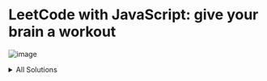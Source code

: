 # LeetCode with JavaScript: give your brain a workout
![image](https://user-images.githubusercontent.com/4119411/219785121-7a80a215-fb7d-46cb-bc66-1d9fd34302c5.png)

<details>
  <summary>All Solutions</summary>

1. № [1. Two Sum](solutions/1.%20Two%20Sum/script.ts)
1. № [2. Add Two Numbers](solutions/2.%20Add%20Two%20Numbers/script.ts)
1. № [3. Longest Substring Without Repeating Characters](solutions/3.%20Longest%20Substring%20Without%20Repeating%20Characters/script.ts)
1. № [4. Median of Two Sorted Arrays](solutions/4.%20Median%20of%20Two%20Sorted%20Arrays/script.ts)
1. № [5. Longest Palindromic Substring](solutions/5.%20Longest%20Palindromic%20Substring/script.ts)
1. № [6. Zigzag Conversion](solutions/6.%20Zigzag%20Conversion/script.ts)
1. № [7. Reverse Integer](solutions/7.%20Reverse%20Integer/script.ts)
1. № [8. String to Integer (atoi)](solutions/8.%20String%20to%20Integer%20(atoi)/script.ts)
1. № [9. Palindrome Number](solutions/9.%20Palindrome%20Number/script.ts)
1. № [11. Container With Most Water](solutions/11.%20Container%20With%20Most%20Water/script.ts)
1. № [12. Integer to Roman](solutions/12.%20Integer%20to%20Roman/script.ts)
1. № [13. Roman to Integer](solutions/13.%20Roman%20to%20Integer/script.ts)
1. № [14. Longest Common Prefix](solutions/14.%20Longest%20Common%20Prefix/script.ts)
1. № [15. 3Sum](solutions/15.%203Sum/script.ts)
1. № [16. 3Sum Closest](solutions/16.%203Sum%20Closest/script.ts)
1. № [17. Letter Combinations of a Phone Number](solutions/17.%20Letter%20Combinations%20of%20a%20Phone%20Number/script.ts)
1. № [19. Remove Nth Node From End of List](solutions/19.%20Remove%20Nth%20Node%20From%20End%20of%20List/script.ts)
1. № [20. Valid Parentheses](solutions/20.%20Valid%20Parentheses/script.ts)
1. № [21. Merge Two Sorted Lists](solutions/21.%20Merge%20Two%20Sorted%20Lists/script.ts)
1. № [22. Generate Parentheses](solutions/22.%20Generate%20Parentheses/script.ts)
1. № [23. Merge k Sorted Lists](solutions/23.%20Merge%20k%20Sorted%20Lists/script.ts)
1. № [24. Swap Nodes in Pairs](solutions/24.%20Swap%20Nodes%20in%20Pairs/script.ts)
1. № [26. Remove Duplicates from Sorted Array](solutions/26.%20Remove%20Duplicates%20from%20Sorted%20Array/script.ts)
1. № [27. Remove Element](solutions/27.%20Remove%20Element/script.ts)
1. № [28. Find the Index of the First Occurrence in a String](solutions/28.%20Find%20the%20Index%20of%20the%20First%20Occurrence%20in%20a%20String/script.ts)
1. № [33. Search in Rotated Sorted Array](solutions/33.%20Search%20in%20Rotated%20Sorted%20Array/script.ts)
1. № [34. Find First and Last Position of Element in Sorted Array](solutions/34.%20Find%20First%20and%20Last%20Position%20of%20Element%20in%20Sorted%20Array/script.ts)
1. № [35. Search Insert Position](solutions/35.%20Search%20Insert%20Position/script.ts)
1. № [36. Valid Sudoku](solutions/36.%20Valid%20Sudoku/script.ts)
1. № [40. Combination Sum II](solutions/40.%20Combination%20Sum%20II/script.ts)
1. № [41. First Missing Positive](solutions/41.%20First%20Missing%20Positive/script.ts)
1. № [42. Trapping Rain Water](solutions/42.%20Trapping%20Rain%20Water/script.ts)
1. № [49. Group Anagrams](solutions/49.%20Group%20Anagrams/script.ts)
1. № [50. Pow](solutions/50.%20Pow/script.ts)
1. № [54. Spiral Matrix](solutions/54.%20Spiral%20Matrix/script.ts)
1. № [57. Insert Interval](solutions/57.%20Insert%20Interval/script.ts)
1. № [58. Length of Last Word](solutions/58.%20Length%20of%20Last%20Word/script.ts)
1. № [59. Spiral Matrix II](solutions/59.%20Spiral%20Matrix%20II/script.ts)
1. № [62. Unique Paths](solutions/62.%20Unique%20Paths/script.ts)
1. № [67. Add Binary](solutions/67.%20Add%20Binary/script.ts)
1. № [70. Climbing Stairs](solutions/70.%20Climbing%20Stairs/script.ts)
1. № [71. Simplify Path](solutions/71.%20Simplify%20Path/script.ts)
1. № [74. Search a 2D Matrix](solutions/74.%20Search%20a%202D%20Matrix/script.ts)
1. № [75. Sort Colors](solutions/75.%20Sort%20Colors/script.ts)
1. № [76. Minimum Window Substring](solutions/76.%20Minimum%20Window%20Substring/script.ts)
1. № [77. Combinations](solutions/77.%20Combinations/script.ts)
1. № [78. Subsets](solutions/78.%20Subsets/script.ts)
1. № [79. Word Search](solutions/79.%20Word%20Search/script.ts)
1. № [85. Maximal Rectangle](solutions/85.%20Maximal%20Rectangle/script.ts)
1. № [86. Partition List](solutions/86.%20Partition%20List/script.ts)
1. № [91. Decode Ways](solutions/91.%20Decode%20Ways/script.ts)
1. № [94. Binary Tree Inorder Traversal](solutions/94.%20Binary%20Tree%20Inorder%20Traversal/script.ts)
1. № [98. Validate Binary Search Tree](solutions/98.%20Validate%20Binary%20Search%20Tree/script.ts)
1. № [100. Same Tree](solutions/100.%20Same%20Tree/script.ts)
1. № [101. Symmetric Tree](solutions/101.%20Symmetric%20Tree/script.ts)
1. № [102. Binary Tree Level Order Traversal](solutions/102.%20Binary%20Tree%20Level%20Order%20Traversal/script.ts)
1. № [103. Binary Tree Zigzag Level Order Traversal](solutions/103.%20Binary%20Tree%20Zigzag%20Level%20Order%20Traversal/script.ts)
1. № [104. Maximum Depth of Binary Tree](solutions/104.%20Maximum%20Depth%20of%20Binary%20Tree/script.ts)
1. № [109. Convert Sorted List to Binary Search Tree](solutions/109.%20Convert%20Sorted%20List%20to%20Binary%20Search%20Tree/script.ts)
1. № [110. Balanced Binary Tree](solutions/110.%20Balanced%20Binary%20Tree/script.ts)
1. № [111. Minimum Depth of Binary Tree](solutions/111.%20Minimum%20Depth%20of%20Binary%20Tree/script.ts)
1. № [119. Pascal's Triangle II](solutions/119.%20Pascal%27s%20Triangle%20II/script.ts)
1. № [121. Best Time to Buy and Sell Stock](solutions/121.%20Best%20Time%20to%20Buy%20and%20Sell%20Stock/script.ts)
1. № [125. Valid Palindrome](solutions/125.%20Valid%20Palindrome/script.ts)
1. № [128. Longest Consecutive Sequence](solutions/128.%20Longest%20Consecutive%20Sequence/script.ts)
1. № [129. Sum Root to Leaf Numbers](solutions/129.%20Sum%20Root%20to%20Leaf%20Numbers/script.ts)
1. № [131. Palindrome Partitioning](solutions/131.%20Palindrome%20Partitioning/script.ts)
1. № [137. Single Number II](solutions/137.%20Single%20Number%20II/script.ts)
1. № [139. Word Break](solutions/139.%20Word%20Break/script.ts)
1. № [140. Word Break II](solutions/140.%20Word%20Break%20II/script.ts)
1. № [141. Linked List Cycle](solutions/141.%20Linked%20List%20Cycle/script.ts)
1. № [142. Linked List Cycle II](solutions/142.%20Linked%20List%20Cycle%20II/script.ts)
1. № [143. Reorder List](solutions/143.%20Reorder%20List/script.ts)
1. № [145. Binary Tree Postorder Traversal](solutions/145.%20Binary%20Tree%20Postorder%20Traversal/script.ts)
1. № [146. LRU Cache](solutions/146.%20LRU%20Cache/script.ts)
1. № [150. Evaluate Reverse Polish Notation](solutions/150.%20Evaluate%20Reverse%20Polish%20Notation/script.ts)
1. № [153. Find Minimum in Rotated Sorted Array](solutions/153.%20Find%20Minimum%20in%20Rotated%20Sorted%20Array/script.ts)
1. № [155. Min Stack](solutions/155.%20Min%20Stack/script.ts)
1. № [165. Compare Version Numbers](solutions/165.%20Compare%20Version%20Numbers/script.ts)
1. № [167. Two Sum II - Input Array Is Sorted](solutions/167.%20Two%20Sum%20II%20-%20Input%20Array%20Is%20Sorted/script.ts)
1. № [168. Excel Sheet Column Title](solutions/168.%20Excel%20Sheet%20Column%20Title/script.ts)
1. № [169. Majority Element](solutions/169.%20Majority%20Element/script.ts)
1. № [179. Largest Number](solutions/179.%20Largest%20Number/script.ts)
1. № [190. Reverse Bits](solutions/190.%20Reverse%20Bits/script.ts)
1. № [191. Number of 1 Bits](solutions/191.%20Number%20of%201%20Bits/script.ts)
1. № [198. House Robber](solutions/198.%20House%20Robber/script.ts)
1. № [199. Binary Tree Right Side View](solutions/199.%20Binary%20Tree%20Right%20Side%20View/script.ts)
1. № [200. Number of Islands](solutions/200.%20Number%20of%20Islands/script.ts)
1. № [201. Bitwise AND of Numbers Range](solutions/201.%20Bitwise%20AND%20of%20Numbers%20Range/script.ts)
1. № [205. Isomorphic Strings](solutions/205.%20Isomorphic%20Strings/script.ts)
1. № [206. Reverse Linked List](solutions/206.%20Reverse%20Linked%20List/script.ts)
1. № [208. Implement Trie (Prefix Tree)](solutions/208.%20Implement%20Trie%20(Prefix%20Tree)/script.ts)
1. № [211. Design Add and Search Words Data Structure](solutions/211.%20Design%20Add%20and%20Search%20Words%20Data%20Structure/script.ts)
1. № [214. Shortest Palindrome](solutions/214.%20Shortest%20Palindrome/script.ts)
1. № [215. Kth Largest Element in an Array](solutions/215.%20Kth%20Largest%20Element%20in%20an%20Array/script.ts)
1. № [217. Contains Duplicate](solutions/217.%20Contains%20Duplicate/script.ts)
1. № [225. Implement Stack using Queues](solutions/225.%20Implement%20Stack%20using%20Queues/script.ts)
1. № [226. Invert Binary Tree](solutions/226.%20Invert%20Binary%20Tree/script.ts)
1. № [228. Summary Ranges](solutions/228.%20Summary%20Ranges/script.ts)
1. № [229. Majority Element II](solutions/229.%20Majority%20Element%20II/script.ts)
1. № [231. Power of Two](solutions/231.%20Power%20of%20Two/script.ts)
1. № [232. Implement Queue using Stacks](solutions/232.%20Implement%20Queue%20using%20Stacks/script.ts)
1. № [234. Palindrome Linked List](solutions/234.%20Palindrome%20Linked%20List/script.ts)
1. № [235. Lowest Common Ancestor of a Binary Search Tree](solutions/235.%20Lowest%20Common%20Ancestor%20of%20a%20Binary%20Search%20Tree/script.ts)
1. № [237. Delete Node in a Linked List](solutions/237.%20Delete%20Node%20in%20a%20Linked%20List/script.ts)
1. № [238. Product of Array Except Self](solutions/238.%20Product%20of%20Array%20Except%20Self/script.ts)
1. № [239. Sliding Window Maximum](solutions/239.%20Sliding%20Window%20Maximum/script.ts)
1. № [241. Different Ways to Add Parentheses](solutions/241.%20Different%20Ways%20to%20Add%20Parentheses/script.ts)
1. № [242. Valid Anagram](solutions/242.%20Valid%20Anagram/script.ts)
1. № [258. Add Digits](solutions/258.%20Add%20Digits/script.ts)
1. № [260. Single Number III](solutions/260.%20Single%20Number%20III/script.ts)
1. № [264. Ugly Number II](solutions/264.%20Ugly%20Number%20II/script.ts)
1. № [268. Missing Number](solutions/268.%20Missing%20Number/script.ts)
1. № [273. Integer to English Words](solutions/273.%20Integer%20to%20English%20Words/script.ts)
1. № [278. First Bad Version](solutions/278.%20First%20Bad%20Version/script.ts)
1. № [279. Perfect Squares](solutions/279.%20Perfect%20Squares/script.ts)
1. № [287. Find the Duplicate Number](solutions/287.%20Find%20the%20Duplicate%20Number/script.ts)
1. № [299. Bulls and Cows](solutions/299.%20Bulls%20and%20Cows/script.ts)
1. № [300. Longest Increasing Subsequence](solutions/300.%20Longest%20Increasing%20Subsequence/script.ts)
1. № [310. Minimum Height Trees](solutions/310.%20Minimum%20Height%20Trees/script.ts)
1. № [316. Remove Duplicate Letters](solutions/316.%20Remove%20Duplicate%20Letters/script.ts)
1. № [319. Bulb Switcher](solutions/319.%20Bulb%20Switcher/script.ts)
1. № [330. Patching Array](solutions/330.%20Patching%20Array/script.ts)
1. № [341. Flatten Nested List Iterator](solutions/341.%20Flatten%20Nested%20List%20Iterator/script.ts)
1. № [342. Power of Four](solutions/342.%20Power%20of%20Four/script.ts)
1. № [343. Integer Break](solutions/343.%20Integer%20Break/script.ts)
1. № [344. Reverse String](solutions/344.%20Reverse%20String/script.ts)
1. № [347. Top K Frequent Elements](solutions/347.%20Top%20K%20Frequent%20Elements/script.ts)
1. № [349. Intersection of Two Arrays](solutions/349.%20Intersection%20of%20Two%20Arrays/script.ts)
1. № [350. Intersection of Two Arrays II](solutions/350.%20Intersection%20of%20Two%20Arrays%20II/script.ts)
1. № [368. Largest Divisible Subset](solutions/368.%20Largest%20Divisible%20Subset/script.ts)
1. № [373. Find K Pairs with Smallest Sums](solutions/373.%20Find%20K%20Pairs%20with%20Smallest%20Sums/script.ts)
1. № [380. Insert Delete GetRandom O(1)](solutions/380.%20Insert%20Delete%20GetRandom%20O%281%29/script.ts)
1. № [382. Linked List Random Node](solutions/382.%20Linked%20List%20Random%20Node/script.ts)
1. № [383. Ransom Note](solutions/383.%20Ransom%20Note/script.ts)
1. № [386. Lexicographical Numbers](solutions/386.%20Lexicographical%20Numbers/script.ts)
1. № [387. First Unique Character in a String](solutions/387.%20First%20Unique%20Character%20in%20a%20String/script.ts)
1. № [392. Is Subsequence](solutions/392.%20Is%20Subsequence/script.ts)
1. № [394. Decode String](solutions/394.%20Decode%20String/script.ts)
1. № [399. Evaluate Division](solutions/399.%20Evaluate%20Division/script.ts)
1. № [402. Remove K Digits](solutions/402.%20Remove%20K%20Digits/script.ts)
1. № [403. Frog Jump](solutions/403.%20Frog%20Jump/script.ts)
1. № [404. Sum of Left Leaves](solutions/404.%20Sum%20of%20Left%20Leaves/script.ts)
1. № [409. Longest Palindrome](solutions/409.%20Longest%20Palindrome/script.ts)
1. № [424. Longest Repeating Character Replacement](solutions/424.%20Longest%20Repeating%20Character%20Replacement/script.ts)
1. № [432. All O`one Data Structure](solutions/432.%20All%20O%60one%20Data%20Structure/script.ts)
1. № [435. Non-overlapping Intervals](solutions/435.%20Non-overlapping%20Intervals/script.ts)
1. № [438. Find All Anagrams in a String](solutions/438.%20Find%20All%20Anagrams%20in%20a%20String/script.ts)
1. № [440. K-th Smallest in Lexicographical Order](solutions/440.%20K-th%20Smallest%20in%20Lexicographical%20Order/script.ts)
1. № [442. Find All Duplicates in an Array](solutions/442.%20Find%20All%20Duplicates%20in%20an%20Array/script.ts)
1. № [443. String Compression](solutions/443.%20String%20Compression/script.ts)
1. № [445. Add Two Numbers II](solutions/445.%20Add%20Two%20Numbers%20II/script.ts)
1. № [446. Arithmetic Slices II - Subsequence](solutions/446.%20Arithmetic%20Slices%20II%20-%20Subsequence/script.ts)
1. № [451. Sort Characters By Frequency](solutions/451.%20Sort%20Characters%20By%20Frequency/script.ts)
1. № [452. Minimum Number of Arrows to Burst Balloons](solutions/452.%20Minimum%20Number%20of%20Arrows%20to%20Burst%20Balloons/script.ts)
1. № [455. Assign Cookies](solutions/455.%20Assign%20Cookies/script.ts)
1. № [458. Poor Pigs](solutions/458.%20Poor%20Pigs/script.ts)
1. № [459. Repeated Substring Pattern](solutions/459.%20Repeated%20Substring%20Pattern/script.ts)
1. № [463. Island Perimeter](solutions/463.%20Island%20Perimeter/script.ts)
1. № [476. Number Complement](solutions/476.%20Number%20Complement/script.ts)
1. № [486. Predict the Winner](solutions/486.%20Predict%20the%20Winner/script.ts)
1. № [501. Find Mode in Binary Search Tree](solutions/501.%20Find%20Mode%20in%20Binary%20Search%20Tree/script.ts)
1. № [502. IPO](solutions/502.%20IPO/script.ts)
1. № [506. Relative Ranks](solutions/506.%20Relative%20Ranks/script.ts)
1. № [509. Fibonacci Number](solutions/509.%20Fibonacci%20Number/script.ts)
1. № [513. Find Bottom Left Tree Value](solutions/513.%20Find%20Bottom%20Left%20Tree%20Value/script.ts)
1. № [514. Freedom Trail](solutions/514.%20Freedom%20Trail/script.ts)
1. № [515. Find Largest Value in Each Tree Row](solutions/515.%20Find%20Largest%20Value%20in%20Each%20Tree%20Row/script.ts)
1. № [516. Longest Palindromic Subsequence](solutions/516.%20Longest%20Palindromic%20Subsequence/script.ts)
1. № [518. Coin Change II](solutions/518.%20Coin%20Change%20II/script.ts)
1. № [521. Longest Uncommon Subsequence I](solutions/521.%20Longest%20Uncommon%20Subsequence%20I/script.ts)
1. № [523. Continuous Subarray Sum](solutions/523.%20Continuous%20Subarray%20Sum/script.ts)
1. № [525. Contiguous Array](solutions/525.%20Contiguous%20Array/script.ts)
1. № [530. Minimum Absolute Difference in BST](solutions/530.%20Minimum%20Absolute%20Difference%20in%20BST/script.ts)
1. № [538. Convert BST to Greater Tree](solutions/538.%20Convert%20BST%20to%20Greater%20Tree/script.ts)
1. № [539. Minimum Time Difference](solutions/539.%20Minimum%20Time%20Difference/script.ts)
1. № [540. Single Element in a Sorted Array](solutions/540.%20Single%20Element%20in%20a%20Sorted%20Array/script.ts)
1. № [543. Diameter of Binary Tree](solutions/543.%20Diameter%20of%20Binary%20Tree/script.ts)
1. № [547. Number of Provinces](solutions/547.%20Number%20of%20Provinces/script.ts)
1. № [552. Student Attendance Record II](solutions/552.%20Student%20Attendance%20Record%20II/script.ts)
1. № [560. Subarray Sum Equals K](solutions/560.%20Subarray%20Sum%20Equals%20K/script.ts)
1. № [564. Find the Closest Palindrome](solutions/564.%20Find%20the%20Closest%20Palindrome/script.ts)
1. № [567. Permutation in String](solutions/567.%20Permutation%20in%20String/script.ts)
1. № [572. Subtree of Another Tree](solutions/572.%20Subtree%20of%20Another%20Tree/script.ts)
1. № [576. Out of Boundary Paths](solutions/576.%20Out%20of%20Boundary%20Paths/script.ts)
1. № [589. N-ary Tree Preorder Traversal](solutions/589.%20N-ary%20Tree%20Preorder%20Traversal/script.ts)
1. № [590. N-ary Tree Postorder Traversal](solutions/590.%20N-ary%20Tree%20Postorder%20Traversal/script.ts)
1. № [592. Fraction Addition and Subtraction](solutions/592.%20Fraction%20Addition%20and%20Subtraction/script.ts)
1. № [605. Can Place Flowers](solutions/605.%20Can%20Place%20Flowers/script.ts)
1. № [606. Construct String from Binary Tree](solutions/606.%20Construct%20String%20from%20Binary%20Tree/script.ts)
1. № [621. Task Scheduler](solutions/621.%20Task%20Scheduler/script.ts)
1. № [623. Add One Row to Tree](solutions/623.%20Add%20One%20Row%20to%20Tree/script.ts)
1. № [624. Maximum Distance in Arrays](solutions/624.%20Maximum%20Distance%20in%20Arrays/script.ts)
1. № [629. K Inverse Pairs Array](solutions/629.%20K%20Inverse%20Pairs%20Array/script.ts)
1. № [632. Smallest Range Covering Elements from K Lists](solutions/632.%20Smallest%20Range%20Covering%20Elements%20from%20K%20Lists/script.ts)
1. № [633. Sum of Square Numbers](solutions/633.%20Sum%20of%20Square%20Numbers/script.ts)
1. № [641. Design Circular Deque](solutions/641.%20Design%20Circular%20Deque/script.ts)
1. № [645. Set Mismatch](solutions/645.%20Set%20Mismatch/script.ts)
1. № [647. Palindromic Substrings](solutions/647.%20Palindromic%20Substrings/script.ts)
1. № [648. Replace Words](solutions/648.%20Replace%20Words/script.ts)
1. № [649. Dota2 Senate](solutions/649.%20Dota2%20Senate/script.ts)
1. № [650. 2 Keys Keyboard](solutions/650.%202%20Keys%20Keyboard/script.ts)
1. № [661. Image Smoother](solutions/661.%20Image%20Smoother/script.ts)
1. № [664. Strange Printer](solutions/664.%20Strange%20Printer/script.ts)
1. № [670. Maximum Swap](solutions/670.%20Maximum%20Swap/script.ts)
1. № [678. Valid Parenthesis String](solutions/678.%20Valid%20Parenthesis%20String/script.ts)
1. № [688. Knight Probability in Chessboard](solutions/688.%20Knight%20Probability%20in%20Chessboard/script.ts)
1. № [692. Top K Frequent Words](solutions/692.%20Top%20K%20Frequent%20Words/script.ts)
1. № [703. Kth Largest Element in a Stream](solutions/703.%20Kth%20Largest%20Element%20in%20a%20Stream/script.ts)
1. № [704. Binary Search](solutions/704.%20Binary%20Search/script.ts)
1. № [705. Design HashSet](solutions/705.%20Design%20HashSet/script.ts)
1. № [706. Design HashMap](solutions/706.%20Design%20HashMap/script.ts)
1. № [712. Minimum ASCII Delete Sum for Two Strings](solutions/712.%20Minimum%20ASCII%20Delete%20Sum%20for%20Two%20Strings/script.ts)
1. № [713. Subarray Product Less Than K](solutions/713.%20Subarray%20Product%20Less%20Than%20K/script.ts)
1. № [714. Best Time to Buy and Sell Stock with Transaction Fee](solutions/714.%20Best%20Time%20to%20Buy%20and%20Sell%20Stock%20with%20Transaction%20Fee/script.ts)
1. № [719. Find K-th Smallest Pair Distance](solutions/719.%20Find%20K-th%20Smallest%20Pair%20Distance/script.ts)
1. № [724. Find Pivot Index](solutions/724.%20Find%20Pivot%20Index/script.ts)
1. № [725. Split Linked List in Parts](solutions/725.%20Split%20Linked%20List%20in%20Parts/script.ts)
1. № [726. Number of Atoms](solutions/726.%20Number%20of%20Atoms/script.ts)
1. № [729. My Calendar I](solutions/729.%20My%20Calendar%20I/script.ts)
1. № [731. My Calendar II](solutions/731.%20My%20Calendar%20II/script.ts)
1. № [733. Flood Fill](solutions/733.%20Flood%20Fill/script.ts)
1. № [735. Asteroid Collision](solutions/735.%20Asteroid%20Collision/script.ts)
1. № [739. Daily Temperatures](solutions/739.%20Daily%20Temperatures/script.ts)
1. № [744. Find Smallest Letter Greater Than Target](solutions/744.%20Find%20Smallest%20Letter%20Greater%20Than%20Target/script.ts)
1. № [746. Min Cost Climbing Stairs](solutions/746.%20Min%20Cost%20Climbing%20Stairs/script.ts)
1. № [752. Open the Lock](solutions/752.%20Open%20the%20Lock/script.ts)
1. № [767. Reorganize String](solutions/767.%20Reorganize%20String/script.ts)
1. № [769. Max Chunks To Make Sorted](solutions/769.%20Max%20Chunks%20To%20Make%20Sorted/script.ts)
1. № [773. Sliding Puzzle](solutions/773.%20Sliding%20Puzzle/script.ts)
1. № [779. K-th Symbol in Grammar](solutions/779.%20K-th%20Symbol%20in%20Grammar/script.ts)
1. № [783. Minimum Distance Between BST Nodes](solutions/783.%20Minimum%20Distance%20Between%20BST%20Nodes/script.ts)
1. № [786. K-th Smallest Prime Fraction](solutions/786.%20K-th%20Smallest%20Prime%20Fraction/script.ts)
1. № [787. Cheapest Flights Within K Stops](solutions/787.%20Cheapest%20Flights%20Within%20K%20Stops/script.ts)
1. № [791. Custom Sort String](solutions/791.%20Custom%20Sort%20String/script.ts)
1. № [796. Rotate String](solutions/796.%20Rotate%20String/script.ts)
1. № [802. Find Eventual Safe States](solutions/802.%20Find%20Eventual%20Safe%20States/script.ts)
1. № [808. Soup Servings](solutions/808.%20Soup%20Servings/script.ts)
1. № [823. Binary Trees With Factors](solutions/823.%20Binary%20Trees%20With%20Factors/script.ts)
1. № [826. Most Profit Assigning Work](solutions/826.%20Most%20Profit%20Assigning%20Work/script.ts)
1. № [834. Sum of Distances in Tree](solutions/834.%20Sum%20of%20Distances%20in%20Tree/script.ts)
1. № [840. Magic Squares In Grid](solutions/840.%20Magic%20Squares%20In%20Grid/script.ts)
1. № [844. Backspace String Compare](solutions/844.%20Backspace%20String%20Compare/script.ts)
1. № [846. Hand of Straights](solutions/846.%20Hand%20of%20Straights/script.ts)
1. № [852. Peak Index in a Mountain Array](solutions/852.%20Peak%20Index%20in%20a%20Mountain%20Array/script.ts)
1. № [853. Car Fleet](solutions/853.%20Car%20Fleet/script.ts)
1. № [857. Minimum Cost to Hire K Workers](solutions/857.%20Minimum%20Cost%20to%20Hire%20K%20Workers/script.ts)
1. № [859. Buddy Strings](solutions/859.%20Buddy%20Strings/script.ts)
1. № [860. Lemonade Change](solutions/860.%20Lemonade%20Change/script.ts)
1. № [861. Score After Flipping Matrix](solutions/861.%20Score%20After%20Flipping%20Matrix/script.ts)
1. № [862. Shortest Subarray with Sum at Least K](solutions/862.%20Shortest%20Subarray%20with%20Sum%20at%20Least%20K/script.ts)
1. № [863. All Nodes Distance K in Binary Tree](solutions/863.%20All%20Nodes%20Distance%20K%20in%20Binary%20Tree/script.ts)
1. № [867. Transpose Matrix](solutions/867.%20Transpose%20Matrix/script.ts)
1. № [872. Leaf-Similar Trees](solutions/872.%20Leaf-Similar%20Trees/script.ts)
1. № [874. Walking Robot Simulation](solutions/874.%20Walking%20Robot%20Simulation/script.ts)
1. № [875. Koko Eating Bananas](solutions/875.%20Koko%20Eating%20Bananas/script.ts)
1. № [876. Middle of the Linked List](solutions/876.%20Middle%20of%20the%20Linked%20List/script.ts)
1. № [880. Decoded String at Index](solutions/880.%20Decoded%20String%20at%20Index/script.ts)
1. № [881. Boats to Save People](solutions/881.%20Boats%20to%20Save%20People/script.ts)
1. № [884. Uncommon Words from Two Sentences](solutions/884.%20Uncommon%20Words%20from%20Two%20Sentences/script.ts)
1. № [885. Spiral Matrix III](solutions/885.%20Spiral%20Matrix%20III/script.ts)
1. № [907. Sum of Subarray Minimums](solutions/907.%20Sum%20of%20Subarray%20Minimums/script.ts)
1. № [912. Sort an Array](solutions/912.%20Sort%20an%20Array/script.ts)
1. № [920. Number of Music Playlists](solutions/920.%20Number%20of%20Music%20Playlists/script.ts)
1. № [921. Minimum Add to Make Parentheses Valid](solutions/921.%20Minimum%20Add%20to%20Make%20Parentheses%20Valid/script.ts)
1. № [930. Binary Subarrays With Sum](solutions/930.%20Binary%20Subarrays%20With%20Sum/script.ts)
1. № [931. Minimum Falling Path Sum](solutions/931.%20Minimum%20Falling%20Path%20Sum/script.ts)
1. № [934. Shortest Bridge](solutions/934.%20Shortest%20Bridge/script.ts)
1. № [935. Knight Dialer](solutions/935.%20Knight%20Dialer/script.ts)
1. № [938. Range Sum of BST](solutions/938.%20Range%20Sum%20of%20BST/script.ts)
1. № [945. Minimum Increment to Make Array Unique](solutions/945.%20Minimum%20Increment%20to%20Make%20Array%20Unique/script.ts)
1. № [946. Validate Stack Sequences](solutions/946.%20Validate%20Stack%20Sequences/script.ts)
1. № [947. Most Stones Removed with Same Row or Column](solutions/947.%20Most%20Stones%20Removed%20with%20Same%20Row%20or%20Column/script.ts)
1. № [948. Bag of Tokens](solutions/948.%20Bag%20of%20Tokens/script.ts)
1. № [950. Reveal Cards In Increasing Order](solutions/950.%20Reveal%20Cards%20In%20Increasing%20Order/script.ts)
1. № [951. Flip Equivalent Binary Trees](solutions/951.%20Flip%20Equivalent%20Binary%20Trees/script.ts)
1. № [956. Tallest Billboard](solutions/956.%20Tallest%20Billboard/script.ts)
1. № [958. Check Completeness of a Binary Tree](solutions/958.%20Check%20Completeness%20of%20a%20Binary%20Tree/script.ts)
1. № [959. Regions Cut By Slashes](solutions/959.%20Regions%20Cut%20By%20Slashes/script.ts)
1. № [962. Maximum Width Ramp](solutions/962.%20Maximum%20Width%20Ramp/script.ts)
1. № [974. Subarray Sums Divisible by K](solutions/974.%20Subarray%20Sums%20Divisible%20by%20K/script.ts)
1. № [977. Squares of a Sorted Array](solutions/977.%20Squares%20of%20a%20Sorted%20Array/script.ts)
1. № [979. Distribute Coins in Binary Tree](solutions/979.%20Distribute%20Coins%20in%20Binary%20Tree/script.ts)
1. № [981. Time Based Key-Value Store](solutions/981.%20Time%20Based%20Key-Value%20Store/script.ts)
1. № [988. Smallest String Starting From Leaf](solutions/988.%20Smallest%20String%20Starting%20From%20Leaf/script.ts)
1. № [989. Add to Array-Form of Integer](solutions/989.%20Add%20to%20Array-Form%20of%20Integer/script.ts)
1. № [992. Subarrays with K Different Integers](solutions/992.%20Subarrays%20with%20K%20Different%20Integers/script.ts)
1. № [995. Minimum Number of K Consecutive Bit Flips](solutions/995.%20Minimum%20Number%20of%20K%20Consecutive%20Bit%20Flips/script.ts)
1. № [997. Find the Town Judge](solutions/997.%20Find%20the%20Town%20Judge/script.ts)
1. № [1002. Find Common Characters](solutions/1002.%20Find%20Common%20Characters/script.ts)
1. № [1009. Complement of Base 10 Integer](solutions/1009.%20Complement%20of%20Base%2010%20Integer/script.ts)
1. № [1020. Number of Enclaves](solutions/1020.%20Number%20of%20Enclaves/script.ts)
1. № [1026. Maximum Difference Between Node and Ancestor](solutions/1026.%20Maximum%20Difference%20Between%20Node%20and%20Ancestor/script.ts)
1. № [1027. Longest Arithmetic Subsequence](solutions/1027.%20Longest%20Arithmetic%20Subsequence/script.ts)
1. № [1035. Uncrossed Lines](solutions/1035.%20Uncrossed%20Lines/script.ts)
1. № [1038. Binary Search Tree to Greater Sum Tree](solutions/1038.%20Binary%20Search%20Tree%20to%20Greater%20Sum%20Tree/script.ts)
1. № [1043. Partition Array for Maximum Sum](solutions/1043.%20Partition%20Array%20for%20Maximum%20Sum/script.ts)
1. № [1046. Last Stone Weight](solutions/1046.%20Last%20Stone%20Weight/script.ts)
1. № [1052. Grumpy Bookstore Owner](solutions/1052.%20Grumpy%20Bookstore%20Owner/script.ts)
1. № [1072. Flip Columns For Maximum Number of Equal Rows](solutions/1072.%20Flip%20Columns%20For%20Maximum%20Number%20of%20Equal%20Rows/script.ts)
1. № [1074. Number of Submatrices That Sum to Target](solutions/1074.%20Number%20of%20Submatrices%20That%20Sum%20to%20Target/script.ts)
1. № [1091. Shortest Path in Binary Matrix](solutions/1091.%20Shortest%20Path%20in%20Binary%20Matrix/script.ts)
1. № [1105. Filling Bookcase Shelves](solutions/1105.%20Filling%20Bookcase%20Shelves/script.ts)
1. № [1106. Parsing A Boolean Expression](solutions/1106.%20Parsing%20A%20Boolean%20Expression/script.ts)
1. № [1110. Delete Nodes And Return Forest](solutions/1110.%20Delete%20Nodes%20And%20Return%20Forest/script.ts)
1. № [1122. Relative Sort Array](solutions/1122.%20Relative%20Sort%20Array/script.ts)
1. № [1125. Smallest Sufficient Team](solutions/1125.%20Smallest%20Sufficient%20Team/script.ts)
1. № [1137. N-th Tribonacci Number](solutions/1137.%20N-th%20Tribonacci%20Number/script.ts)
1. № [1140. Stone Game II](solutions/1140.%20Stone%20Game%20II/script.ts)
1. № [1143. Longest Common Subsequence](solutions/1143.%20Longest%20Common%20Subsequence/script.ts)
1. № [1146. Snapshot Array](solutions/1146.%20Snapshot%20Array/script.ts)
1. № [1155. Number of Dice Rolls With Target Sum](solutions/1155.%20Number%20of%20Dice%20Rolls%20With%20Target%20Sum/script.ts)
1. № [1160. Find Words That Can Be Formed by Characters](solutions/1160.%20Find%20Words%20That%20Can%20Be%20Formed%20by%20Characters/script.ts)
1. № [1161. Maximum Level Sum of a Binary Tree](solutions/1161.%20Maximum%20Level%20Sum%20of%20a%20Binary%20Tree/script.ts)
1. № [1171. Remove Zero Sum Consecutive Nodes from Linked List](solutions/1171.%20Remove%20Zero%20Sum%20Consecutive%20Nodes%20from%20Linked%20List/script.ts)
1. № [1190. Reverse Substrings Between Each Pair of Parentheses](solutions/1190.%20Reverse%20Substrings%20Between%20Each%20Pair%20of%20Parentheses/script.ts)
1. № [1207. Unique Number of Occurrences](solutions/1207.%20Unique%20Number%20of%20Occurrences/script.ts)
1. № [1208. Get Equal Substrings Within Budget](solutions/1208.%20Get%20Equal%20Substrings%20Within%20Budget/script.ts)
1. № [1218. Longest Arithmetic Subsequence of Given Difference](solutions/1218.%20Longest%20Arithmetic%20Subsequence%20of%20Given%20Difference/script.ts)
1. № [1219. Path with Maximum Gold](solutions/1219.%20Path%20with%20Maximum%20Gold/script.ts)
1. № [1220. Count Vowels Permutation](solutions/1220.%20Count%20Vowels%20Permutation/script.ts)
1. № [1232. Check If It Is a Straight Line](solutions/1232.%20Check%20If%20It%20Is%20a%20Straight%20Line/script.ts)
1. № [1233. Remove Sub-Folders from the Filesystem](solutions/1233.%20Remove%20Sub-Folders%20from%20the%20Filesystem/script.ts)
1. № [1235. Maximum Profit in Job Scheduling](solutions/1235.%20Maximum%20Profit%20in%20Job%20Scheduling/script.ts)
1. № [1239. Maximum Length of a Concatenated String with Unique Characters](solutions/1239.%20Maximum%20Length%20of%20a%20Concatenated%20String%20with%20Unique%20Characters/script.ts)
1. № [1248. Count Number of Nice Subarrays](solutions/1248.%20Count%20Number%20of%20Nice%20Subarrays/script.ts)
1. № [1249. Minimum Remove to Make Valid Parentheses](solutions/1249.%20Minimum%20Remove%20to%20Make%20Valid%20Parentheses/script.ts)
1. № [1254. Number of Closed Islands](solutions/1254.%20Number%20of%20Closed%20Islands/script.ts)
1. № [1255. Maximum Score Words Formed by Letters](solutions/1255.%20Maximum%20Score%20Words%20Formed%20by%20Letters/script.ts)
1. № [1266. Minimum Time Visiting All Points](solutions/1266.%20Minimum%20Time%20Visiting%20All%20Points/script.ts)
1. № [1269. Number of Ways to Stay in the Same Place After Some Steps](solutions/1269.%20Number%20of%20Ways%20to%20Stay%20in%20the%20Same%20Place%20After%20Some%20Steps/script.ts)
1. № [1277. Count Square Submatrices with All Ones](solutions/1277.%20Count%20Square%20Submatrices%20with%20All%20Ones/script.ts)
1. № [1287. Element Appearing More Than 25% In Sorted Array](solutions/1287.%20Element%20Appearing%20More%20Than%2025%25%20In%20Sorted%20Array/script.ts)
1. № [1289. Minimum Falling Path Sum II](solutions/1289.%20Minimum%20Falling%20Path%20Sum%20II/script.ts)
1. № [1291. Sequential Digits](solutions/1291.%20Sequential%20Digits/script.ts)
1. № [1310. XOR Queries of a Subarray](solutions/1310.%20XOR%20Queries%20of%20a%20Subarray/script.ts)
1. № [1312. Minimum Insertion Steps to Make a String Palindrome](solutions/1312.%20Minimum%20Insertion%20Steps%20to%20Make%20a%20String%20Palindrome/script.ts)
1. № [1318. Minimum Flips to Make a OR b Equal to c](solutions/1318.%20Minimum%20Flips%20to%20Make%20a%20OR%20b%20Equal%20to%20c/script.ts)
1. № [1325. Delete Leaves With a Given Value](solutions/1325.%20Delete%20Leaves%20With%20a%20Given%20Value/script.ts)
1. № [1331. Rank Transform of an Array](solutions/1331.%20Rank%20Transform%20of%20an%20Array/script.ts)
1. № [1334. Find the City With the Smallest Number of Neighbors at a Threshold Distance](solutions/1334.%20Find%20the%20City%20With%20the%20Smallest%20Number%20of%20Neighbors%20at%20a%20Threshold%20Distance/script.ts)
1. № [1335. Minimum Difficulty of a Job Schedule](solutions/1335.%20Minimum%20Difficulty%20of%20a%20Job%20Schedule/script.ts)
1. № [1346. Check If N and Its Double Exist](solutions/1346.%20Check%20If%20N%20and%20Its%20Double%20Exist/script.ts)
1. № [1347. Minimum Number of Steps to Make Two Strings Anagram](solutions/1347.%20Minimum%20Number%20of%20Steps%20to%20Make%20Two%20Strings%20Anagram/script.ts)
1. № [1351. Count Negative Numbers in a Sorted Matrix](solutions/1351.%20Count%20Negative%20Numbers%20in%20a%20Sorted%20Matrix/script.ts)
1. № [1356. Sort Integers by The Number of 1 Bits](solutions/1356.%20Sort%20Integers%20by%20The%20Number%20of%201%20Bits/script.ts)
1. № [1361. Validate Binary Tree Nodes](solutions/1361.%20Validate%20Binary%20Tree%20Nodes/script.ts)
1. № [1367. Linked List in Binary Tree](solutions/1367.%20Linked%20List%20in%20Binary%20Tree/script.ts)
1. № [1371. Find the Longest Substring Containing Vowels in Even Counts](solutions/1371.%20Find%20the%20Longest%20Substring%20Containing%20Vowels%20in%20Even%20Counts/script.ts)
1. № [1372. Longest ZigZag Path in a Binary Tree](solutions/1372.%20Longest%20ZigZag%20Path%20in%20a%20Binary%20Tree/script.ts)
1. № [1380. Lucky Numbers in a Matrix](solutions/1380.%20Lucky%20Numbers%20in%20a%20Matrix/script.ts)
1. № [1381. Design a Stack With Increment Operation](solutions/1381.%20Design%20a%20Stack%20With%20Increment%20Operation/script.ts)
1. № [1382. Balance a Binary Search Tree](solutions/1382.%20Balance%20a%20Binary%20Search%20Tree/script.ts)
1. № [1395. Count Number of Teams](solutions/1395.%20Count%20Number%20of%20Teams/script.ts)
1. № [1396. Design Underground System](solutions/1396.%20Design%20Underground%20System/script.ts)
1. № [1404. Number of Steps to Reduce a Number in Binary Representation to One](solutions/1404.%20Number%20of%20Steps%20to%20Reduce%20a%20Number%20in%20Binary%20Representation%20to%20One/script.ts)
1. № [1405. Longest Happy String](solutions/1405.%20Longest%20Happy%20String/script.ts)
1. № [1424. Diagonal Traverse II](solutions/1424.%20Diagonal%20Traverse%20II/script.ts)
1. № [1425. Constrained Subsequence Sum](solutions/1425.%20Constrained%20Subsequence%20Sum/script.ts)
1. № [1431. Kids With the Greatest Number of Candies](solutions/1431.%20Kids%20With%20the%20Greatest%20Number%20of%20Candies/script.ts)
1. № [1436. Destination City](solutions/1436.%20Destination%20City/script.ts)
1. № [1422. Maximum Score After Splitting a String](solutions/1422.%20Maximum%20Score%20After%20Splitting%20a%20String/script.ts)
1. № [1438. Longest Continuous Subarray With Absolute Diff Less Than or Equal to Limit](solutions/1438.%20Longest%20Continuous%20Subarray%20With%20Absolute%20Diff%20Less%20Than%20or%20Equal%20to%20Limit/script.ts)
1. № [1441. Build an Array With Stack Operations](solutions/1441.%20Build%20an%20Array%20With%20Stack%20Operations/script.ts)
1. № [1442. Count Triplets That Can Form Two Arrays of Equal XOR](solutions/1442.%20Count%20Triplets%20That%20Can%20Form%20Two%20Arrays%20of%20Equal%20XOR/script.ts)
1. № [1448. Count Good Nodes in Binary Tree](solutions/1448.%20Count%20Good%20Nodes%20in%20Binary%20Tree/script.ts)
1. № [1455. Check If a Word Occurs As a Prefix of Any Word in a Sentence](solutions/1455.%20Check%20If%20a%20Word%20Occurs%20As%20a%20Prefix%20of%20Any%20Word%20in%20a%20Sentence/script.ts)
1. № [1456. Maximum Number of Vowels in a Substring of Given Length](solutions/1456.%20Maximum%20Number%20of%20Vowels%20in%20a%20Substring%20of%20Given%20Length/script.ts)
1. № [1457. Pseudo-Palindromic Paths in a Binary Tree](solutions/1457.%20Pseudo-Palindromic%20Paths%20in%20a%20Binary%20Tree/script.ts)
1. № [1460. Make Two Arrays Equal by Reversing Subarrays](solutions/1460.%20Make%20Two%20Arrays%20Equal%20by%20Reversing%20Subarrays/script.ts)
1. № [1463. Cherry Pickup II](solutions/1463.%20Cherry%20Pickup%20II/script.ts)
1. № [1464. Maximum Product of Two Elements in an Array](solutions/1464.%20Maximum%20Product%20of%20Two%20Elements%20in%20an%20Array/script.ts)
1. № [1472. Design Browser History](solutions/1472.%20Design%20Browser%20History/script.ts)
1. № [1475. Final Prices With a Special Discount in a Shop](solutions/1475.%20Final%20Prices%20With%20a%20Special%20Discount%20in%20a%20Shop/script.ts)
1. № [1480. Running Sum of 1d Array](solutions/1480.%20Running%20Sum%20of%201d%20Array/script.ts)
1. № [1481. Least Number of Unique Integers after K Removals](solutions/1481.%20Least%20Number%20of%20Unique%20Integers%20after%20K%20Removals/script.ts)
1. № [1482. Minimum Number of Days to Make m Bouquets](solutions/1482.%20Minimum%20Number%20of%20Days%20to%20Make%20m%20Bouquets/script.ts)
1. № [1491. Average Salary Excluding the Minimum and Maximum Salary](solutions/1491.%20Average%20Salary%20Excluding%20the%20Minimum%20and%20Maximum%20Salary/script.ts)
1. № [1493. Longest Subarray of 1's After Deleting One Element](solutions/1493.%20Longest%20Subarray%20of%201%27s%20After%20Deleting%20One%20Element/script.ts)
1. № [1496. Path Crossing](solutions/1496.%20Path%20Crossing/script.ts)
1. № [1497. Check If Array Pairs Are Divisible by k](solutions/1497.%20Check%20If%20Array%20Pairs%20Are%20Divisible%20by%20k/script.ts)
1. № [1498. Number of Subsequences That Satisfy the Given Sum Condition](solutions/1498.%20Number%20of%20Subsequences%20That%20Satisfy%20the%20Given%20Sum%20Condition/script.ts)
1. № [1502. Can Make Arithmetic Progression From Sequence](solutions/1502.%20Can%20Make%20Arithmetic%20Progression%20From%20Sequence/script.ts)
1. № [1503. Last Moment Before All Ants Fall Out of a Plank](solutions/1503.%20Last%20Moment%20Before%20All%20Ants%20Fall%20Out%20of%20a%20Plank/script.ts)
1. № [1508. Range Sum of Sorted Subarray Sums](solutions/1508.%20Range%20Sum%20of%20Sorted%20Subarray%20Sums/script.ts)
1. № [1509. Minimum Difference Between Largest and Smallest Value in Three Moves](solutions/1509.%20Minimum%20Difference%20Between%20Largest%20and%20Smallest%20Value%20in%20Three%20Moves/script.ts)
1. № [1512. Number of Good Pairs](solutions/1512.%20Number%20of%20Good%20Pairs/script.ts)
1. № [1514. Path with Maximum Probability](solutions/1514.%20Path%20with%20Maximum%20Probability/script.ts)
1. № [1518. Water Bottles](solutions/1518.%20Water%20Bottles/script.ts)
1. № [1523. Count Odd Numbers in an Interval Range](solutions/1523.%20Count%20Odd%20Numbers%20in%20an%20Interval%20Range/script.ts)
1. № [1530. Number of Good Leaf Nodes Pairs](solutions/1530.%20Number%20of%20Good%20Leaf%20Nodes%20Pairs/script.ts)
1. № [1531. String Compression II](solutions/1531.%20String%20Compression%20II/script.ts)
1. № [1535. Find the Winner of an Array Game](solutions/1535.%20Find%20the%20Winner%20of%20an%20Array%20Game/script.ts)
1. № [1539. Kth Missing Positive Number](solutions/1539.%20Kth%20Missing%20Positive%20Number/script.ts)
1. № [1544. Make The String Great](solutions/1544.%20Make%20The%20String%20Great/script.ts)
1. № [1545. Find Kth Bit in Nth Binary String](solutions/1545.%20Find%20Kth%20Bit%20in%20Nth%20Binary%20String/script.ts)
1. № [1550. Three Consecutive Odds](solutions/1550.%20Three%20Consecutive%20Odds/script.ts)
1. № [1552. Magnetic Force Between Two Balls](solutions/1552.%20Magnetic%20Force%20Between%20Two%20Balls/script.ts)
1. № [1561. Maximum Number of Coins You Can Get](solutions/1561.%20Maximum%20Number%20of%20Coins%20You%20Can%20Get/script.ts)
1. № [1568. Minimum Number of Days to Disconnect Island](solutions/1568.%20Minimum%20Number%20of%20Days%20to%20Disconnect%20Island/script.ts)
1. № [1572. Matrix Diagonal Sum](solutions/1572.%20Matrix%20Diagonal%20Sum/script.ts)
1. № [1574. Shortest Subarray to be Removed to Make Array Sorted](solutions/1574.%20Shortest%20Subarray%20to%20be%20Removed%20to%20Make%20Array%20Sorted/script.ts)
1. № [1575. Count All Possible Routes](solutions/1575.%20Count%20All%20Possible%20Routes/script.ts)
1. № [1578. Minimum Time to Make Rope Colorful](solutions/1578.%20Minimum%20Time%20to%20Make%20Rope%20Colorful/script.ts)
1. № [1579. Remove Max Number of Edges to Keep Graph Fully Traversable](solutions/1579.%20Remove%20Max%20Number%20of%20Edges%20to%20Keep%20Graph%20Fully%20Traversable/script.ts)
1. № [1582. Special Positions in a Binary Matrix](solutions/1582.%20Special%20Positions%20in%20a%20Binary%20Matrix/script.ts)
1. № [1590. Make Sum Divisible by P](solutions/1590.%20Make%20Sum%20Divisible%20by%20P/script.ts)
1. № [1593. Split a String Into the Max Number of Unique Substrings](solutions/1593.%20Split%20a%20String%20Into%20the%20Max%20Number%20of%20Unique%20Substrings/script.ts)
1. № [1598. Crawler Log Folder](solutions/1598.%20Crawler%20Log%20Folder/script.ts)
1. № [1603. Design Parking System](solutions/1603.%20Design%20Parking%20System/script.ts)
1. № [1605. Find Valid Matrix Given Row and Column Sums](solutions/1605.%20Find%20Valid%20Matrix%20Given%20Row%20and%20Column%20Sums/script.ts)
1. № [1608. Special Array With X Elements Greater Than or Equal X](solutions/1608.%20Special%20Array%20With%20X%20Elements%20Greater%20Than%20or%20Equal%20X/script.ts)
1. № [1609. Even Odd Tree](solutions/1609.%20Even%20Odd%20Tree/script.ts)
1. № [1611. Minimum One Bit Operations to Make Integers Zero](solutions/1611.%20Minimum%20One%20Bit%20Operations%20to%20Make%20Integers%20Zero/script.ts)
1. № [1614. Maximum Nesting Depth of the Parentheses](solutions/1614.%20Maximum%20Nesting%20Depth%20of%20the%20Parentheses/script.ts)
1. № [1624. Largest Substring Between Two Equal Characters](solutions/1624.%20Largest%20Substring%20Between%20Two%20Equal%20Characters/script.ts)
1. № [1630. Arithmetic Subarrays](solutions/1630.%20Arithmetic%20Subarrays/script.ts)
1. № [1636. Sort Array by Increasing Frequency](solutions/1636.%20Sort%20Array%20by%20Increasing%20Frequency/script.ts)
1. № [1637. Widest Vertical Area Between Two Points Containing No Points](solutions/1637.%20Widest%20Vertical%20Area%20Between%20Two%20Points%20Containing%20No%20Points/script.ts)
1. № [1642. Furthest Building You Can Reach](solutions/1642.%20Furthest%20Building%20You%20Can%20Reach/script.ts)
1. № [1652. Defuse the Bomb](solutions/1652.%20Defuse%20the%20Bomb/script.ts)
1. № [1653. Minimum Deletions to Make String Balanced](solutions/1653.%20Minimum%20Deletions%20to%20Make%20String%20Balanced/script.ts)
1. № [1657. Determine if Two Strings Are Close](solutions/1657.%20Determine%20if%20Two%20Strings%20Are%20Close/script.ts)
1. № [1662. Check If Two String Arrays are Equivalent](solutions/1662.%20Check%20If%20Two%20String%20Arrays%20are%20Equivalent/script.ts)
1. № [1669. Merge In Between Linked Lists](solutions/1669.%20Merge%20In%20Between%20Linked%20Lists/script.ts)
1. № [1671. Minimum Number of Removals to Make Mountain Array](solutions/1671.%20Minimum%20Number%20of%20Removals%20to%20Make%20Mountain%20Array/script.ts)
1. № [1684. Count the Number of Consistent Strings](solutions/1684.%20Count%20the%20Number%20of%20Consistent%20Strings/script.ts)
1. № [1685. Sum of Absolute Differences in a Sorted Array](solutions/1685.%20Sum%20of%20Absolute%20Differences%20in%20a%20Sorted%20Array/script.ts)
1. № [1688. Count of Matches in Tournament](solutions/1688.%20Count%20of%20Matches%20in%20Tournament/script.ts)
1. № [1700. Number of Students Unable to Eat Lunch](solutions/1700.%20Number%20of%20Students%20Unable%20to%20Eat%20Lunch/script.ts)
1. № [1701. Average Waiting Time](solutions/1701.%20Average%20Waiting%20Time/script.ts)
1. № [1704. Determine if String Halves Are Alike](solutions/1704.%20Determine%20if%20String%20Halves%20Are%20Alike/script.ts)
1. № [1716. Calculate Money in Leetcode Bank](solutions/1716.%20Calculate%20Money%20in%20Leetcode%20Bank/script.ts)
1. № [1717. Maximum Score From Removing Substrings](solutions/1717.%20Maximum%20Score%20From%20Removing%20Substrings/script.ts)
1. № [1721. Swapping Nodes in a Linked List](solutions/1721.%20Swapping%20Nodes%20in%20a%20Linked%20List/script.ts)
1. № [1727. Largest Submatrix With Rearrangements](solutions/1727.%20Largest%20Submatrix%20With%20Rearrangements/script.ts)
1. № [1732. Find the Highest Altitude](solutions/1732.%20Find%20the%20Highest%20Altitude/script.ts)
1. № [1743. Restore the Array From Adjacent Pairs](solutions/1743.%20Restore%20the%20Array%20From%20Adjacent%20Pairs/script.ts)
1. № [1750. Minimum Length of String After Deleting Similar Ends](solutions/1750.%20Minimum%20Length%20of%20String%20After%20Deleting%20Similar%20Ends/script.ts)
1. № [1758. Minimum Changes To Make Alternating Binary String](solutions/1758.%20Minimum%20Changes%20To%20Make%20Alternating%20Binary%20String/script.ts)
1. № [1759. Count Number of Homogenous Substrings](solutions/1759.%20Count%20Number%20of%20Homogenous%20Substrings/script.ts)
1. № [1760. Minimum Limit of Balls in a Bag](solutions/1760.%20Minimum%20Limit%20of%20Balls%20in%20a%20Bag/script.ts)
1. № [1768. Merge Strings Alternately](solutions/1768.%20Merge%20Strings%20Alternately/script.ts)
1. № [1791. Find Center of Star Graph](solutions/1791.%20Find%20Center%20of%20Star%20Graph/script.ts)
1. № [1792. Maximum Average Pass Ratio](solutions/1792.%20Maximum%20Average%20Pass%20Ratio/script.ts)
1. № [1793. Maximum Score of a Good Subarray](solutions/1793.%20Maximum%20Score%20of%20a%20Good%20Subarray/script.ts)
1. № [1799. Maximize Score After N Operations](solutions/1799.%20Maximize%20Score%20After%20N%20Operations/script.ts)
1. № [1802. Maximum Value at a Given Index in a Bounded Array](solutions/1802.%20Maximum%20Value%20at%20a%20Given%20Index%20in%20a%20Bounded%20Array/script.ts)
1. № [1813. Sentence Similarity III](solutions/1813.%20Sentence%20Similarity%20III/script.ts)
1. № [1814. Count Nice Pairs in an Array](solutions/1814.%20Count%20Nice%20Pairs%20in%20an%20Array/script.ts)
1. № [1822. Sign of the Product of an Array](solutions/1822.%20Sign%20of%20the%20Product%20of%20an%20Array/script.ts)
1. № [1823. Find the Winner of the Circular Game](solutions/1823.%20Find%20the%20Winner%20of%20the%20Circular%20Game/script.ts)
1. № [1829. Maximum XOR for Each Query](solutions/1829.%20Maximum%20XOR%20for%20Each%20Query/script.ts)
1. № [1838. Frequency of the Most Frequent Element](solutions/1838.%20Frequency%20of%20the%20Most%20Frequent%20Element/script.ts)
1. № [1845. Seat Reservation Manager](solutions/1845.%20Seat%20Reservation%20Manager/script.ts)
1. № [1846. Maximum Element After Decreasing and Rearranging](solutions/1846.%20Maximum%20Element%20After%20Decreasing%20and%20Rearranging/script.ts)
1. № [1861. Rotating the Box](solutions/1861.%20Rotating%20the%20Box/script.ts)
1. № [1863. Sum of All Subset XOR Totals](solutions/1863.%20Sum%20of%20All%20Subset%20XOR%20Totals/script.ts)
1. № [1870. Minimum Speed to Arrive on Time](solutions/1870.%20Minimum%20Speed%20to%20Arrive%20on%20Time/script.ts)
1. № [1877. Minimize Maximum Pair Sum in Array](solutions/1877.%20Minimize%20Maximum%20Pair%20Sum%20in%20Array/script.ts)
1. № [1887. Reduction Operations to Make the Array Elements Equal](solutions/1887.%20Reduction%20Operations%20to%20Make%20the%20Array%20Elements%20Equal/script.ts)
1. № [1894. Find the Student that Will Replace the Chalk](solutions/1894.%20Find%20the%20Student%20that%20Will%20Replace%20the%20Chalk/script.ts)
1. № [1897. Redistribute Characters to Make All Strings Equal](solutions/1897.%20Redistribute%20Characters%20to%20Make%20All%20Strings%20Equal/script.ts)
1. № [1903. Largest Odd Number in String](solutions/1903.%20Largest%20Odd%20Number%20in%20String/script.ts)
1. № [1905. Count Sub Islands](solutions/1905.%20Count%20Sub%20Islands/script.ts)
1. № [1913. Maximum Product Difference Between Two Pairs](solutions/1913.%20Maximum%20Product%20Difference%20Between%20Two%20Pairs/script.ts)
1. № [1915. Number of Wonderful Substrings](solutions/1915.%20Number%20of%20Wonderful%20Substrings/script.ts)
1. № [1921. Eliminate Maximum Number of Monsters](solutions/1921.%20Eliminate%20Maximum%20Number%20of%20Monsters/script.ts)
1. № [1930. Unique Length-3 Palindromic Subsequences](solutions/1930.%20Unique%20Length-3%20Palindromic%20Subsequences/script.ts)
1. № [1937. Maximum Number of Points with Cost](solutions/1937.%20Maximum%20Number%20of%20Points%20with%20Cost/script.ts)
1. № [1942. The Number of the Smallest Unoccupied Chair](solutions/1942.%20The%20Number%20of%20the%20Smallest%20Unoccupied%20Chair/script.ts)
1. № [1945. Sum of Digits of String After Convert](solutions/1945.%20Sum%20of%20Digits%20of%20String%20After%20Convert/script.ts)
1. № [1957. Delete Characters to Make Fancy String](solutions/1957.%20Delete%20Characters%20to%20Make%20Fancy%20String/script.ts)
1. № [1963. Minimum Number of Swaps to Make the String Balanced](solutions/1963.%20Minimum%20Number%20of%20Swaps%20to%20Make%20the%20String%20Balanced/script.ts)
1. № [1971. Find if Path Exists in Graph](solutions/1971.%20Find%20if%20Path%20Exists%20in%20Graph/script.ts)
1. № [1975. Maximum Matrix Sum](solutions/1975.%20Maximum%20Matrix%20Sum/script.ts)
1. № [1980. Find Unique Binary String](solutions/1980.%20Find%20Unique%20Binary%20String/script.ts)
1. № [1992. Find All Groups of Farmland](solutions/1992.%20Find%20All%20Groups%20of%20Farmland/script.ts)
1. № [2000. Reverse Prefix of Word](solutions/2000.%20Reverse%20Prefix%20of%20Word/script.ts)
1. № [2022. Convert 1D Array Into 2D Array](solutions/2022.%20Convert%201D%20Array%20Into%202D%20Array/script.ts)
1. № [2024. Maximize the Confusion of an Exam](solutions/2024.%20Maximize%20the%20Confusion%20of%20an%20Exam/script.ts)
1. № [2028. Find Missing Observations](solutions/2028.%20Find%20Missing%20Observations/script.ts)
1. № [2037. Minimum Number of Moves to Seat Everyone](solutions/2037.%20Minimum%20Number%20of%20Moves%20to%20Seat%20Everyone/script.ts)
1. № [2044. Count Number of Maximum Bitwise-OR Subsets](solutions/2044.%20Count%20Number%20of%20Maximum%20Bitwise-OR%20Subsets/script.ts)
1. № [2045. Second Minimum Time to Reach Destination](solutions/2045.%20Second%20Minimum%20Time%20to%20Reach%20Destination/script.ts)
1. № [2050. Parallel Courses III](solutions/2050.%20Parallel%20Courses%20III/script.ts)
1. № [2053. Kth Distinct String in an Array](solutions/2053.%20Kth%20Distinct%20String%20in%20an%20Array/script.ts)
1. № [2054. Two Best Non-Overlapping Events](solutions/2054.%20Two%20Best%20Non-Overlapping%20Events/script.ts)
1. № [2058. Find the Minimum and Maximum Number of Nodes Between Critical Points](solutions/2058.%20Find%20the%20Minimum%20and%20Maximum%20Number%20of%20Nodes%20Between%20Critical%20Points/script.ts)
1. № [2064. Minimized Maximum of Products Distributed to Any Store](solutions/2064.%20Minimized%20Maximum%20of%20Products%20Distributed%20to%20Any%20Store/script.ts)
1. № [2070. Most Beautiful Item for Each Query](solutions/2070.%20Most%20Beautiful%20Item%20for%20Each%20Query/script.ts)
1. № [2073. Time Needed to Buy Tickets](solutions/2073.%20Time%20Needed%20to%20Buy%20Tickets/script.ts)
1. № [2090. K Radius Subarray Averages](solutions/2090.%20K%20Radius%20Subarray%20Averages/script.ts)
1. № [2092. Find All People With Secret](solutions/2092.%20Find%20All%20People%20With%20Secret/script.ts)
1. № [2096. Step-By-Step Directions From a Binary Tree Node to Another](solutions/2096.%20Step-By-Step%20Directions%20From%20a%20Binary%20Tree%20Node%20to%20Another/script.ts)
1. № [2097. Valid Arrangement of Pairs](solutions/2097.%20Valid%20Arrangement%20of%20Pairs/script.ts)
1. № [2108. Find First Palindromic String in the Array](solutions/2108.%20Find%20First%20Palindromic%20String%20in%20the%20Array/script.ts)
1. № [2109. Adding Spaces to a String](solutions/2109.%20Adding%20Spaces%20to%20a%20String/script.ts)
1. № [2125. Number of Laser Beams in a Bank](solutions/2125.%20Number%20of%20Laser%20Beams%20in%20a%20Bank/script.ts)
1. № [2130. Maximum Twin Sum of a Linked List](solutions/2130.%20Maximum%20Twin%20Sum%20of%20a%20Linked%20List/script.ts)
1. № [2134. Minimum Swaps to Group All 1's Together II](solutions/2134.%20Minimum%20Swaps%20to%20Group%20All%201%27s%20Together%20II/script.ts)
1. № [2140. Solving Questions With Brainpower](solutions/2140.%20Solving%20Questions%20With%20Brainpower/script.ts)
1. № [2147. Number of Ways to Divide a Long Corridor](solutions/2147.%20Number%20of%20Ways%20to%20Divide%20a%20Long%20Corridor/script.ts)
1. № [2149. Rearrange Array Elements by Sign](solutions/2149.%20Rearrange%20Array%20Elements%20by%20Sign/script.ts)
1. № [2181. Merge Nodes in Between Zeros](solutions/2181.%20Merge%20Nodes%20in%20Between%20Zeros/script.ts)
1. № [2182. Construct String With Repeat Limit](solutions/2182.%20Construct%20String%20With%20Repeat%20Limit/script.ts)
1. № [2187. Minimum Time to Complete Trips](solutions/2187.%20Minimum%20Time%20to%20Complete%20Trips/script.ts)
1. № [2191. Sort the Jumbled Numbers](solutions/2191.%20Sort%20the%20Jumbled%20Numbers/script.ts)
1. № [2192. All Ancestors of a Node in a Directed Acyclic Graph](solutions/2192.%20All%20Ancestors%20of%20a%20Node%20in%20a%20Directed%20Acyclic%20Graph/script.ts)
1. № [2196. Create Binary Tree From Descriptions](solutions/2196.%20Create%20Binary%20Tree%20From%20Descriptions/script.ts)
1. № [2215. Find the Difference of Two Arrays](solutions/2215.%20Find%20the%20Difference%20of%20Two%20Arrays/script.ts)
1. № [2220. Minimum Bit Flips to Convert Number](solutions/2220.%20Minimum%20Bit%20Flips%20to%20Convert%20Number/script.ts)
1. № [2225. Find Players With Zero or One Losses](solutions/2225.%20Find%20Players%20With%20Zero%20or%20One%20Losses/script.ts)
1. № [2235. Add Two Integers](solutions/2235.%20Add%20Two%20Integers/script.ts)
1. № [2236. Root Equals Sum of Children](solutions/2236.%20Root%20Equals%20Sum%20of%20Children/script.ts)
1. № [2257. Count Unguarded Cells in the Grid](solutions/2257.%20Count%20Unguarded%20Cells%20in%20the%20Grid/script.ts)
1. № [2264. Largest 3-Same-Digit Number in String](solutions/2264.%20Largest%203-Same-Digit%20Number%20in%20String/script.ts)
1. № [2265. Count Nodes Equal to Average of Subtree](solutions/2265.%20Count%20Nodes%20Equal%20to%20Average%20of%20Subtree/script.ts)
1. № [2275. Largest Combination With Bitwise AND Greater Than Zero](solutions/2275.%20Largest%20Combination%20With%20Bitwise%20AND%20Greater%20Than%20Zero/script.ts)
1. № [2285. Maximum Total Importance of Roads](solutions/2285.%20Maximum%20Total%20Importance%20of%20Roads/script.ts)
1. № [2290. Minimum Obstacle Removal to Reach Corner](solutions/2290.%20Minimum%20Obstacle%20Removal%20to%20Reach%20Corner/script.ts)
1. № [2300. Successful Pairs of Spells and Potions](solutions/2300.%20Successful%20Pairs%20of%20Spells%20and%20Potions/script.ts)
1. № [2305. Fair Distribution of Cookies](solutions/2305.%20Fair%20Distribution%20of%20Cookies/script.ts)
1. № [2326. Spiral Matrix IV](solutions/2326.%20Spiral%20Matrix%20IV/script.ts)
1. № [2331. Evaluate Boolean Binary Tree](solutions/2331.%20Evaluate%20Boolean%20Binary%20Tree/script.ts)
1. № [2336. Smallest Number in Infinite Set](solutions/2336.%20Smallest%20Number%20in%20Infinite%20Set/script.ts)
1. № [2337. Move Pieces to Obtain a String](solutions/2337.%20Move%20Pieces%20to%20Obtain%20a%20String/script.ts)
1. № [2348. Number of Zero-Filled Sub-arrays](solutions/2348.%20Number%20of%20Zero-Filled%20Sub-arrays/script.ts)
1. № [2352. Equal Row and Column Pairs](solutions/2352.%20Equal%20Row%20and%20Column%20Pairs/script.ts)
1. № [2353. Design a Food Rating System](solutions/2353.%20Design%20a%20Food%20Rating%20System/script.ts)
1. № [2370. Longest Ideal Subsequence](solutions/2370.%20Longest%20Ideal%20Subsequence/script.ts)
1. № [2373. Largest Local Values in a Matrix](solutions/2373.%20Largest%20Local%20Values%20in%20a%20Matrix/script.ts)
1. № [2385. Amount of Time for Binary Tree to Be Infected](solutions/2385.%20Amount%20of%20Time%20for%20Binary%20Tree%20to%20Be%20Infected/script.ts)
1. № [2390. Removing Stars From a String](solutions/2390.%20Removing%20Stars%20From%20a%20String/script.ts)
1. № [2391. Minimum Amount of Time to Collect Garbage](solutions/2391.%20Minimum%20Amount%20of%20Time%20to%20Collect%20Garbage/script.ts)
1. № [2392. Build a Matrix With Conditions](solutions/2392.%20Build%20a%20Matrix%20With%20Conditions/script.ts)
1. № [2405. Optimal Partition of String](solutions/2405.%20Optimal%20Partition%20of%20String/script.ts)
1. № [2402. Meeting Rooms III](solutions/2402.%20Meeting%20Rooms%20III/script.ts)
1. № [2406. Divide Intervals Into Minimum Number of Groups](solutions/2406.%20Divide%20Intervals%20Into%20Minimum%20Number%20of%20Groups/script.ts)
1. № [2415. Reverse Odd Levels of Binary Tree](solutions/2415.%20Reverse%20Odd%20Levels%20of%20Binary%20Tree/script.ts)
1. № [2416. Sum of Prefix Scores of Strings](solutions/2416.%20Sum%20of%20Prefix%20Scores%20of%20Strings/script.ts)
1. № [2418. Sort the People](solutions/2418.%20Sort%20the%20People/script.ts)
1. № [2419. Longest Subarray With Maximum Bitwise AND](solutions/2419.%20Longest%20Subarray%20With%20Maximum%20Bitwise%20AND/script.ts)
1. № [2433. Find The Original Array of Prefix Xor](solutions/2433.%20Find%20The%20Original%20Array%20of%20Prefix%20Xor/script.ts)
1. № [2439. Minimize Maximum of Array](solutions/2439.%20Minimize%20Maximum%20of%20Array/script.ts)
1. № [2441. Largest Positive Integer That Exists With Its Negative](solutions/2441.%20Largest%20Positive%20Integer%20That%20Exists%20With%20Its%20Negative/script.ts)
1. № [2444. Count Subarrays With Fixed Bounds](solutions/2444.%20Count%20Subarrays%20With%20Fixed%20Bounds/script.ts)
1. № [2448. Minimum Cost to Make Array Equal](solutions/2448.%20Minimum%20Cost%20to%20Make%20Array%20Equal/script.ts)
1. № [2458. Height of Binary Tree After Subtree Removal Queries](solutions/2458.%20Height%20of%20Binary%20Tree%20After%20Subtree%20Removal%20Queries/script.ts)
1. № [2461. Maximum Sum of Distinct Subarrays With Length K](solutions/2461.%20Maximum%20Sum%20of%20Distinct%20Subarrays%20With%20Length%20K/script.ts)
1. № [2462. Total Cost to Hire K Workers](solutions/2462.%20Total%20Cost%20to%20Hire%20K%20Workers/script.ts)
1. № [2463. Minimum Total Distance Traveled](solutions/2463.%20Minimum%20Total%20Distance%20Traveled/script.ts)
1. № [2466. Count Ways To Build Good Strings](solutions/2466.%20Count%20Ways%20To%20Build%20Good%20Strings/script.ts)
1. № [2482. Difference Between Ones and Zeros in Row and Column](solutions/2482.%20Difference%20Between%20Ones%20and%20Zeros%20in%20Row%20and%20Column/script.ts)
1. № [2485. Find the Pivot Integer](solutions/2485.%20Find%20the%20Pivot%20Integer/script.ts)
1. № [2486. Append Characters to String to Make Subsequence](solutions/2486.%20Append%20Characters%20to%20String%20to%20Make%20Subsequence/script.ts)
1. № [2487. Remove Nodes From Linked List](solutions/2487.%20Remove%20Nodes%20From%20Linked%20List/script.ts)
1. № [2490. Circular Sentence](solutions/2490.%20Circular%20Sentence/script.ts)
1. № [2491. Divide Players Into Teams of Equal Skill](solutions/2491.%20Divide%20Players%20Into%20Teams%20of%20Equal%20Skill/script.ts)
1. № [2501. Longest Square Streak in an Array](solutions/2501.%20Longest%20Square%20Streak%20in%20an%20Array/script.ts)
1. № [2516. Take K of Each Character From Left and Right](solutions/2516.%20Take%20K%20of%20Each%20Character%20From%20Left%20and%20Right/script.ts)
1. № [2530. Maximal Score After Applying K Operations](solutions/2530.%20Maximal%20Score%20After%20Applying%20K%20Operations/script.ts)
1. № [2540. Minimum Common Value](solutions/2540.%20Minimum%20Common%20Value/script.ts)
1. № [2542. Maximum Subsequence Score](solutions/2542.%20Maximum%20Subsequence%20Score/script.ts)
1. № [2551. Put Marbles in Bags](solutions/2551.%20Put%20Marbles%20in%20Bags/script.ts)
1. № [2554. Maximum Number of Integers to Choose From a Range I](solutions/2554.%20Maximum%20Number%20of%20Integers%20to%20Choose%20From%20a%20Range%20I/script.ts)
1. № [2558. Take Gifts From the Richest Pile](solutions/2558.%20Take%20Gifts%20From%20the%20Richest%20Pile/script.ts)
1. № [2563. Count the Number of Fair Pairs](solutions/2563.%20Count%20the%20Number%20of%20Fair%20Pairs/script.ts)
1. № [2577. Minimum Time to Visit a Cell In a Grid](solutions/2577.%20Minimum%20Time%20to%20Visit%20a%20Cell%20In%20a%20Grid/script.ts)
1. № [2582. Pass the Pillow](solutions/2582.%20Pass%20the%20Pillow/script.ts)
1. № [2583. Kth Largest Sum in a Binary Tree](solutions/2583.%20Kth%20Largest%20Sum%20in%20a%20Binary%20Tree/script.ts)
1. № [2593. Find Score of an Array After Marking All Elements](solutions/2593.%20Find%20Score%20of%20an%20Array%20After%20Marking%20All%20Elements/script.ts)
1. № [2597. The Number of Beautiful Subsets](solutions/2597.%20The%20Number%20of%20Beautiful%20Subsets/script.ts)
1. № [2601. Prime Subtraction Operation](solutions/2601.%20Prime%20Subtraction%20Operation/script.ts)
1. № [2610. Convert an Array Into a 2D Array With Conditions](solutions/2610.%20Convert%20an%20Array%20Into%20a%202D%20Array%20With%20Conditions/script.ts)
1. № [2616. Minimize the Maximum Difference of Pairs](solutions/2616.%20Minimize%20the%20Maximum%20Difference%20of%20Pairs/script.ts)
1. № [2641. Cousins in Binary Tree II](solutions/2641.%20Cousins%20in%20Binary%20Tree%20II/script.ts)
1. № [2642. Design Graph With Shortest Path Calculator](solutions/2642.%20Design%20Graph%20With%20Shortest%20Path%20Calculator/script.ts)
1. № [2678. Number of Senior Citizens](solutions/2678.%20Number%20of%20Senior%20Citizens/script.ts)
1. № [2684. Maximum Number of Moves in a Grid](solutions/2684.%20Maximum%20Number%20of%20Moves%20in%20a%20Grid/script.ts)
1. № [2696. Minimum String Length After Removing Substrings](solutions/2696.%20Minimum%20String%20Length%20After%20Removing%20Substrings/script.ts)
1. № [2699. Modify Graph Edge Weights](solutions/2699.%20Modify%20Graph%20Edge%20Weights/script.ts)
1. № [2706. Buy Two Chocolates](solutions/2706.%20Buy%20Two%20Chocolates/script.ts)
1. № [2707. Extra Characters in a String](solutions/2707.%20Extra%20Characters%20in%20a%20String/script.ts)
1. № [2709. Greatest Common Divisor Traversal](solutions/2709.%20Greatest%20Common%20Divisor%20Traversal/script.ts)
1. № [2742. Painting the Walls](solutions/2742.%20Painting%20the%20Walls/script.ts)
1. № [2751. Robot Collisions](solutions/2751.%20Robot%20Collisions/script.ts)
1. № [2762. Continuous Subarrays](solutions/2762.%20Continuous%20Subarrays/script.ts)
1. № [2779. Maximum Beauty of an Array After Applying Operation](solutions/2779.%20Maximum%20Beauty%20of%20an%20Array%20After%20Applying%20Operation/script.ts)
1. № [2785. Sort Vowels in a String](solutions/2785.%20Sort%20Vowels%20in%20a%20String/script.ts)
1. № [2807. Insert Greatest Common Divisors in Linked List](solutions/2807.%20Insert%20Greatest%20Common%20Divisors%20in%20Linked%20List/script.ts)
1. № [2812. Find the Safest Path in a Grid](solutions/2812.%20Find%20the%20Safest%20Path%20in%20a%20Grid/script.ts)
1. № [2816. Double a Number Represented as a Linked List](solutions/2816.%20Double%20a%20Number%20Represented%20as%20a%20Linked%20List/script.ts)
1. № [2825. Make String a Subsequence Using Cyclic Increments](solutions/2825.%20Make%20String%20a%20Subsequence%20Using%20Cyclic%20Increments/script.ts)
1. № [2849. Determine if a Cell Is Reachable at a Given Time](solutions/2849.%20Determine%20if%20a%20Cell%20Is%20Reachable%20at%20a%20Given%20Time/script.ts)
1. № [2864. Maximum Odd Binary Number](solutions/2864.%20Maximum%20Odd%20Binary%20Number/script.ts)
1. № [2870. Minimum Number of Operations to Make Array Empty](solutions/2870.%20Minimum%20Number%20of%20Operations%20to%20Make%20Array%20Empty/script.ts)
1. № [2872. Maximum Number of K-Divisible Components](solutions/2872.%20Maximum%20Number%20of%20K-Divisible%20Components/script.ts)
1. № [2914. Minimum Number of Changes to Make Binary String Beautiful](solutions/2914.%20Minimum%20Number%20of%20Changes%20to%20Make%20Binary%20String%20Beautiful/script.ts)
1. № [2924. Find Champion II](solutions/2924.%20Find%20Champion%20II/script.ts)
1. № [2938. Separate Black and White Balls](solutions/2938.%20Separate%20Black%20and%20White%20Balls/script.ts)
1. № [2958. Length of Longest Subarray With at Most K Frequency](solutions/2958.%20Length%20of%20Longest%20Subarray%20With%20at%20Most%20K%20Frequency/script.ts)
1. № [2962. Count Subarrays Where Max Element Appears at Least K Times](solutions/2962.%20Count%20Subarrays%20Where%20Max%20Element%20Appears%20at%20Least%20K%20Times/script.ts)
1. № [2966. Divide Array Into Arrays With Max Difference](solutions/2966.%20Divide%20Array%20Into%20Arrays%20With%20Max%20Difference/script.ts)
1. № [2971. Find Polygon With the Largest Perimeter](solutions/2971.%20Find%20Polygon%20With%20the%20Largest%20Perimeter/script.ts)
1. № [2976. Minimum Cost to Convert String I](solutions/2976.%20Minimum%20Cost%20to%20Convert%20String%20I/script.ts)
1. № [2981. Find Longest Special Substring That Occurs Thrice I](solutions/2981.%20Find%20Longest%20Special%20Substring%20That%20Occurs%20Thrice%20I/script.ts)
1. № [2997. Minimum Number of Operations to Make Array XOR Equal to K](solutions/2997.%20Minimum%20Number%20of%20Operations%20to%20Make%20Array%20XOR%20Equal%20to%20K/script.ts)
1. № [3005. Count Elements With Maximum Frequency](solutions/3005.%20Count%20Elements%20With%20Maximum%20Frequency/script.ts)
1. № [3011. Find if Array Can Be Sorted](solutions/3011.%20Find%20if%20Array%20Can%20Be%20Sorted/script.ts)
1. № [3016. Minimum Number of Pushes to Type Word II](solutions/3016.%20Minimum%20Number%20of%20Pushes%20to%20Type%20Word%20II/script.ts)
1. № [3043. Find the Length of the Longest Common Prefix](solutions/3043.%20Find%20the%20Length%20of%20the%20Longest%20Common%20Prefix/script.ts)
1. № [3068. Find the Maximum Sum of Node Values](solutions/3068.%20Find%20the%20Maximum%20Sum%20of%20Node%20Values/script.ts)
1. № [3075. Maximize Happiness of Selected Children](solutions/3075.%20Maximize%20Happiness%20of%20Selected%20Children/script.ts)
1. № [3097. Shortest Subarray With OR at Least K II](solutions/3097.%20Shortest%20Subarray%20With%20OR%20at%20Least%20K%20II/script.ts)
1. № [3110. Score of a String](solutions/3110.%20Score%20of%20a%20String/script.ts)
1. № [3133. Minimum Array End](solutions/3133.%20Minimum%20Array%20End/script.ts)
1. № [3152. Special Array II](solutions/3152.%20Special%20Array%20II/script.ts)
1. № [3163. String Compression III](solutions/3163.%20String%20Compression%20III/script.ts)
1. № [3217. Delete Nodes From Linked List Present in Array](solutions/3217.%20Delete%20Nodes%20From%20Linked%20List%20Present%20in%20Array/script.ts)
1. № [3243. Shortest Distance After Road Addition Queries I](solutions/3243.%20Shortest%20Distance%20After%20Road%20Addition%20Queries%20I/script.ts)
1. № [3254. Find the Power of K-Size Subarrays I](solutions/3254.%20Find%20the%20Power%20of%20K-Size%20Subarrays%20I/script.ts)
1. № [3264. Final Array State After K Multiplication Operations I](solutions/3264.%20Final%20Array%20State%20After%20K%20Multiplication%20Operations%20I/script.ts)

</details>
